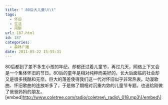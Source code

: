 ```yaml
---
title: " 80后大儿童\t\t"
tags:
  - 怀旧
  - 生活
  - 闲聊
url: 187.html
id: 187
categories:
  - 森林广播
date: 2011-05-22 15:55:31
---
```


80后都到了差不多生小孩的年纪，却都还过着儿童节，再过几天，网络上下又会是一个集体怀旧的节日。80后的童年是相对纯粹而美好的，长大后面临的社会却又是很多残酷和无奈。巨大的落差使得我们这一代对怀旧似乎非常热衷。动漫歌曲、怀旧歌曲的连放听多了，于是做了期相对沉重内敛的儿童节专题。也送给刚做了爸爸妈妈的朋友。   \[embed\]http://www.coletree.com/radio/coletree\_radio\_018.mp3\[/embed\]
